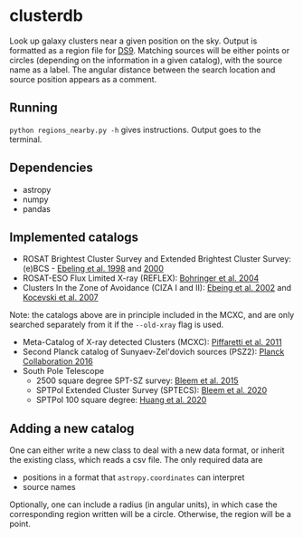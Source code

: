 # clusterdb

Look up galaxy clusters near a given position on the sky. Output is formatted as a region file for [DS9](https://sites.google.com/cfa.harvard.edu/saoimageds9).
Matching sources will be either points or circles (depending on the information in a given catalog), with the source name as a label.
The angular distance between the search location and source position appears as a comment.

## Running

`python regions_nearby.py -h` gives instructions. Output goes to the terminal.

## Dependencies
* astropy
* numpy
* pandas

## Implemented catalogs
* ROSAT Brightest Cluster Survey and Extended Brightest Cluster Survey: (e)BCS - [Ebeling et al. 1998](http://adsabs.harvard.edu/cgi-bin/nph-bib_query?bibcode=1998MNRAS.301..881E&db_key=AST) and [2000](http://adsabs.harvard.edu/abs/2000MNRAS.318..333E)
* ROSAT-ESO Flux Limited X-ray (REFLEX): [Bohringer et al. 2004](http://adsabs.harvard.edu/cgi-bin/nph-bib_query?bibcode=2004A%26A...425..367B&db_key=AST)
* Clusters In the Zone of Avoidance (CIZA I and II): [Ebeing et al. 2002](http://adsabs.harvard.edu/abs/2002ApJ...580..774E) and [Kocevski et al. 2007](http://adsabs.harvard.edu/abs/2007ApJ...662..224K)

Note: the catalogs above are in principle included in the MCXC, and are only searched separately from it if the `--old-xray` flag is used.

* Meta-Catalog of X-ray detected Clusters (MCXC): [Piffaretti et al. 2011](http://adsabs.harvard.edu/abs/2011A%26A...534A.109P)
* Second Planck catalog of Sunyaev-Zel'dovich sources (PSZ2): [Planck Collaboration 2016](http://adsabs.harvard.edu/abs/2016A%26A...594A..27P)
* South Pole Telescope
  * 2500 square degree SPT-SZ survey: [Bleem et al. 2015](http://adsabs.harvard.edu/abs/2015ApJS..216...27B)
  * SPTPol Extended Cluster Survey (SPTECS): [Bleem et al. 2020](https://ui.adsabs.harvard.edu/abs/2020ApJS..247...25B)
  * SPTPol 100 square degree: [Huang et al. 2020](https://ui.adsabs.harvard.edu/abs/2020AJ....159..110H)

## Adding a new catalog

One can either write a new class to deal with a new data format, or inherit the existing class, which reads a csv file. The only required data are
* positions in a format that `astropy.coordinates` can interpret
* source names

Optionally, one can include a radius (in angular units), in which case the corresponding region written will be a circle. Otherwise, the region will be a point.
